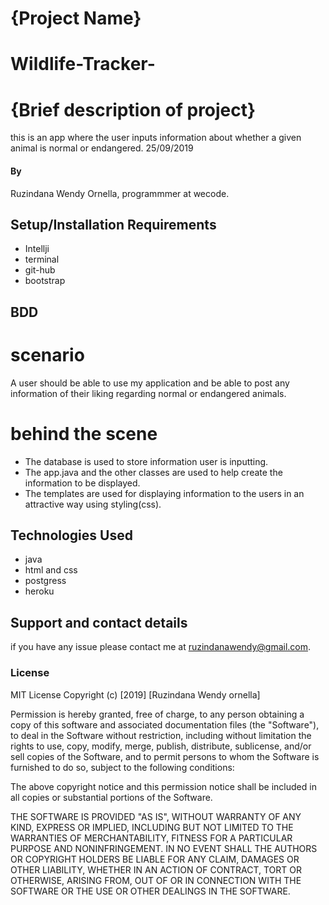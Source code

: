 # {Project Name}
# Wildlife-Tracker-
# {Brief description of project}
this is an app where the user inputs information about whether a given  animal is normal or endangered. 
25/09/2019
#### By 
Ruzindana Wendy Ornella,
programmmer at wecode.

## Setup/Installation Requirements
* Intellji
* terminal
* git-hub
* bootstrap
## BDD
# scenario 
 A  user should be able to use my application and be able to post any information of their liking regarding normal or endangered animals.
# behind the scene
* The database is used to store information user is inputting.
* The app.java and the other classes are used to help create the information to be displayed.
* The templates are used for displaying information to the users in an attractive way using styling(css).
## Technologies Used
* java
* html and css
* postgress
* heroku
## Support and contact details
if you have any issue please contact me at ruzindanawendy@gmail.com.
### License
MIT License
Copyright (c) [2019] [Ruzindana Wendy ornella]

Permission is hereby granted, free of charge, to any person obtaining a copy
of this software and associated documentation files (the "Software"), to deal
in the Software without restriction, including without limitation the rights
to use, copy, modify, merge, publish, distribute, sublicense, and/or sell
copies of the Software, and to permit persons to whom the Software is
furnished to do so, subject to the following conditions:

The above copyright notice and this permission notice shall be included in all
copies or substantial portions of the Software.

THE SOFTWARE IS PROVIDED "AS IS", WITHOUT WARRANTY OF ANY KIND, EXPRESS OR
IMPLIED, INCLUDING BUT NOT LIMITED TO THE WARRANTIES OF MERCHANTABILITY,
FITNESS FOR A PARTICULAR PURPOSE AND NONINFRINGEMENT. IN NO EVENT SHALL THE
AUTHORS OR COPYRIGHT HOLDERS BE LIABLE FOR ANY CLAIM, DAMAGES OR OTHER
LIABILITY, WHETHER IN AN ACTION OF CONTRACT, TORT OR OTHERWISE, ARISING FROM,
OUT OF OR IN CONNECTION WITH THE SOFTWARE OR THE USE OR OTHER DEALINGS IN THE
SOFTWARE.
